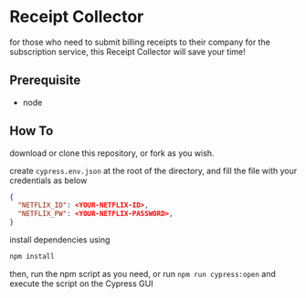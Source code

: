 # Receipt Collector

for those who need to submit billing receipts to their company for the subscription service,
this Receipt Collector will save your time!

## Prerequisite
- node

## How To

download or clone this repository, or fork as you wish.

create `cypress.env.json` at the root of the directory, and fill the file with your credentials as below

```json
{
  "NETFLIX_ID": <YOUR-NETFLIX-ID>,
  "NETFLIX_PW": <YOUR-NETFLIX-PASSWORD>,
}
```

install dependencies using

```bash
npm install
```

then, run the npm script as you need, or run
`npm run cypress:open` and execute the script on the Cypress GUI
